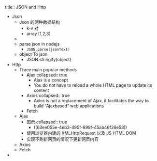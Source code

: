 title:: JSON and Http

- Json
	- Json 的两种数据结构
		- k-v 对
		- array [1,2,3]
	-
	- parse json in nodejs
		- `JSON.parse(jsonText)`
	- object To json
		- JSON.stringify(object)
- Http
	- Three main popular methods
		- Ajax
		  collapsed:: true
			- Ajax is a concept
			- You do not have to reload a whole HTML page to update its content
		- Axios
		  collapsed:: true
			- Axios is not a replacement of Ajax, it facilitates the way to build “Ajaxbased” web applications
		- Fetch
	- Ajax
		- 图示
		  collapsed:: true
			- ((63ee055e-4eb3-495f-899f-45ab46f26e53))
		- 使用浏览器内建的 XMLHttpRequest 以及 JS  HTML DOM
		- 实现不刷新网页的情况下更新网页内容
	- Axios
	- Fetch
-